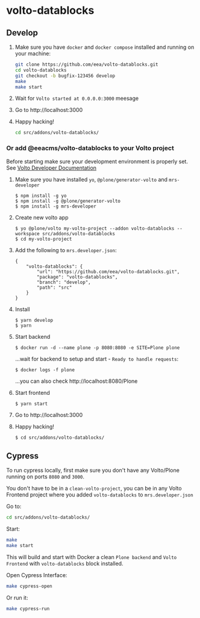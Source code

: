 # volto-datablocks

## Develop

1. Make sure you have `docker` and `docker compose` installed and running on your machine:

    ```Bash
    git clone https://github.com/eea/volto-datablocks.git
    cd volto-datablocks
    git checkout -b bugfix-123456 develop
    make
    make start
    ```

1. Wait for `Volto started at 0.0.0.0:3000` meesage

1. Go to http://localhost:3000

1.  Happy hacking!

    ```Bash
    cd src/addons/volto-datablocks/
    ```

### Or add @eeacms/volto-datablocks to your Volto project

Before starting make sure your development environment is properly set. See [Volto Developer Documentation](https://docs.voltocms.com/getting-started/install/)

1.  Make sure you have installed `yo`, `@plone/generator-volto` and `mrs-developer`

        $ npm install -g yo
        $ npm install -g @plone/generator-volto
        $ npm install -g mrs-developer

1.  Create new volto app

        $ yo @plone/volto my-volto-project --addon volto-datablocks --workspace src/addons/volto-datablocks
        $ cd my-volto-project

1.  Add the following to `mrs.developer.json`:

        {
            "volto-datablocks": {
                "url": "https://github.com/eea/volto-datablocks.git",
                "package": "volto-datablocks",
                "branch": "develop",
                "path": "src"
            }
        }

1.  Install

        $ yarn develop
        $ yarn

1.  Start backend

        $ docker run -d --name plone -p 8080:8080 -e SITE=Plone plone

    ...wait for backend to setup and start - `Ready to handle requests`:

        $ docker logs -f plone

    ...you can also check http://localhost:8080/Plone

1.  Start frontend

        $ yarn start

1.  Go to http://localhost:3000

1.  Happy hacking!

        $ cd src/addons/volto-datablocks/

## Cypress

To run cypress locally, first make sure you don't have any Volto/Plone running on ports `8080` and `3000`.

You don't have to be in a `clean-volto-project`, you can be in any Volto Frontend
project where you added `volto-datablocks` to `mrs.developer.json`

Go to:

  ```BASH
  cd src/addons/volto-datablocks/
  ```

Start:

  ```Bash
  make
  make start
  ```

This will build and start with Docker a clean `Plone backend` and `Volto Frontend` with `volto-datablocks` block installed.

Open Cypress Interface:

  ```Bash
  make cypress-open
  ```

Or run it:

  ```Bash
  make cypress-run
  ```
